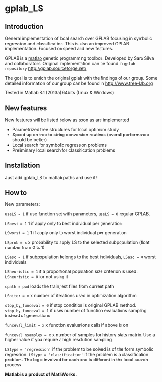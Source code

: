 gplab_LS
=======

Introduction
------------
General implementation of local search over GPLAB focusing in symbolic regression and classification. This is also an improved GPLAB implementation. Focused on speed and new features.

GPLAB is a [matlab][mt] genetic programming toolbox. Developed by Sara Silva and collaborators. Original implementation can be found in `gplab repository` http://gplab.sourceforge.net/

The goal is to enrich the original gplab with the findings of our group. Some detailed information of our group can be found in http://www.tree-lab.org

Tested in Matlab 8.1 (2013a) 64bits (Linux & Windows)

New features
------------

New features will be listed below as soon as are implemented

- Parametrized tree structures for local optimum study
- Speed up on tree to string conversion routines (overall performance should be better)
- Local search for symbolic regression problems
- Preliminary local search for classification problems

Installation
------------

Just add gplab_LS to matlab paths and use it!

How to
------

New parameters:

`useLS = 1` if use function set with parameters, `useLS = 0` regular GPLAB.

`LSbest = 1` 1 if apply only to best individual per generation

`LSworst = 1` 1 if apply only to worst individual per generation

`LSprob = x` x probability to apply LS to the selected subpopulation (float number from 0 to 1)

`LSasc = 1` if subpopulation belongs to the best individuals, `LSasc = 0` worst individuals

`LSheuristic = 1` if a proportional population size criterion is used. `LSheuristic = 0` for not using it

`cpath = pwd` loads the train,test files from current path

`LSniter = x` x number of iterations used in optimization algorithm

`stop_by_funceval = 0` if stop condition is original GPLAB method. `stop_by_funceval = 1` if uses number of function evaluations sampling instead of generations

`funceval_limit = x` x function evaluations calls if above is on

`funceval_nsamples = x` x number of samples for history stats matrix. Use a higher value if you require a high resolution sampling

`LStype = 'regression'` if the problem to be solved is of the form symbolic regression. `LStype = 'classification'` if the problem is a classification problem. The logic involved for each one is different in the local search process


**Matlab is a product of MathWorks.**

[mt]: http://www.mathworks.com/products/matlab/

